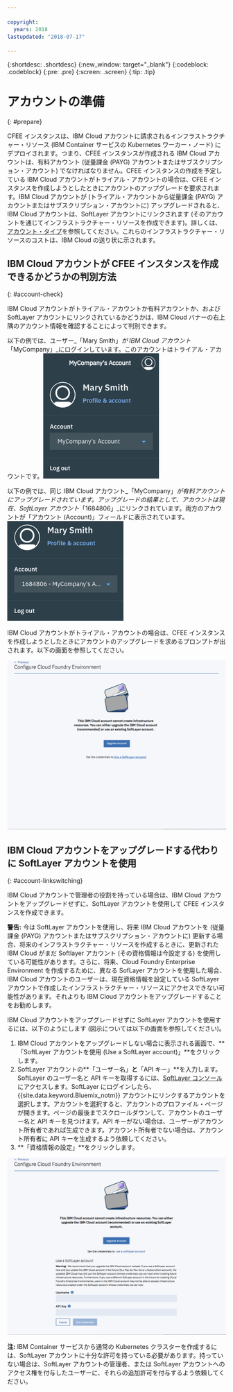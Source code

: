 ```yaml
---

copyright:
  years: 2018
lastupdated: "2018-07-17"

---
```


{:shortdesc: .shortdesc}
{:new_window: target="_blank"}
{:codeblock: .codeblock}
{:pre: .pre}
{:screen: .screen}
{:tip: .tip}

# アカウントの準備
{: #prepare}

CFEE インスタンスは、IBM Cloud アカウントに請求されるインフラストラクチャー・リソース (IBM Container サービスの Kubernetes ワーカー・ノード) にデプロイされます。つまり、CFEE インスタンスが作成される IBM Cloud アカウントは、有料アカウント (従量課金 (PAYG) アカウントまたはサブスクリプション・アカウント) でなければなりません。CFEE インスタンスの作成を予定している IBM Cloud アカウントがトライアル・アカウントの場合は、CFEE インスタンスを作成しようとしたときにアカウントのアップグレードを要求されます。IBM Cloud アカウントが (トライアル・アカウントから従量課金 (PAYG) アカウントまたはサブスクリプション・アカウントに) アップグレードされると、IBM Cloud アカウントは、SoftLayer アカウントにリンクされます (そのアカウントを通じてインフラストラクチャー・リソースを作成できます)。詳しくは、[アカウント・タイプ](https://console.bluemix.net/docs/account/index.html#accounts)を参照してください。これらのインフラストラクチャー・リソースのコストは、IBM Cloud の送り状に示されます。

## IBM Cloud アカウントが CFEE インスタンスを作成できるかどうかの判別方法
{: #account-check}

IBM Cloud アカウントがトライアル・アカウントか有料アカウントか、および SoftLayer アカウントにリンクされているかどうかは、IBM Cloud バナーの右上隅のアカウント情報を確認することによって判別できます。

以下の例では、ユーザー_「Mary Smith」_が IBM Cloud アカウント_「MyCompany」_にログインしています。このアカウントはトライアル・アカウントです。![アカウントの確認](img/AccountExample_1.png)

以下の例では、同じ IBM Cloud アカウント_「MyCompany」_が有料アカウントにアップグレードされています。アップグレードの結果として、アカウントは現在、SoftLayer アカウント_「1684806」_にリンクされています。両方のアカウントが「アカウント (Account)」フィールドに表示されています。
![アカウントの確認](img/AccountExample_2.png)

IBM Cloud アカウントがトライアル・アカウントの場合は、CFEE インスタンスを作成しようとしたときにアカウントのアップグレードを求めるプロンプトが出されます。以下の画面を参照してください。

![アカウントの確認](img/UpgradeAccountPage_1.png)

## IBM Cloud アカウントをアップグレードする代わりに SoftLayer アカウントを使用
{: #account-linkswitching}

IBM Cloud アカウントで管理者の役割を持っている場合は、IBM Cloud アカウントをアップグレードせずに、SoftLayer アカウントを使用して CFEE インスタンスを作成できます。


**警告:** 今は SoftLayer アカウントを使用し、将来 IBM Cloud アカウントを (従量課金 (PAYG) アカウントまたはサブスクリプション・アカウントに) 更新する場合、将来のインフラストラクチャー・リソースを作成するときに、更新された IBM Cloud がまだ Softlayer アカウント (その資格情報は今設定する) を使用している可能性があります。さらに、将来、Cloud Foundry Enterprise Environment を作成するために、異なる SofLayer アカウントを使用した場合、IBM Cloud アカウントのユーザーは、現在資格情報を設定している SoftLayer アカウントで作成したインフラストラクチャー・リソースにアクセスできない可能性があります。それよりも IBM Cloud アカウントをアップグレードすることをお勧めします。

IBM Cloud アカウントをアップグレードせずに SoftLayer アカウントを使用するには、以下のようにします (図示については以下の画面を参照してください)。
1. IBM Cloud アカウントをアップグレードしない場合に表示される画面で、**「SoftLayer アカウントを使用 (Use a SoftLayer account)」**をクリックします。
2. SoftLayer アカウントの**「ユーザー名」**と**「API キー」**を入力します。SoftLayer のユーザー名と API キーを取得するには、[SoftLayer コンソール](https://control.softlayer.com)にアクセスします。SoftLayer にログインしたら、{{site.data.keyword.Bluemix_notm}} アカウントにリンクするアカウントを選択します。アカウントを選択すると、アカウントのプロファイル・ページが開きます。ページの最後までスクロールダウンして、アカウントのユーザー名と API キーを見つけます。API キーがない場合は、ユーザーがアカウント所有者であれば生成できます。アカウント所有者でない場合は、アカウント所有者に API キーを生成するよう依頼してください。
3. **「資格情報の設定」**をクリックします。

![アカウントの確認](img/UpgradeAccountPage_2.png)

**注:** IBM Container サービスから通常の Kubernetes クラスターを作成するには、SoftLayer アカウントに十分な許可を持っている必要があります。持っていない場合は、SoftLayer アカウントの管理者、または SoftLayer アカウントへのアクセス権を付与したユーザーに、それらの追加許可を付与するよう依頼してください。
